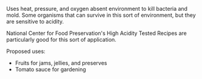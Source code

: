 Uses heat, pressure, and oxygen absent environment to kill bacteria and mold. Some organisms that can survive in this sort of environment, but they are sensitive to acidity.

National Center for Food Preservation's High Acidity Tested Recipes are particularly good for this sort of application.

Proposed uses:
- Fruits for jams, jellies, and preserves
- Tomato sauce for gardening

